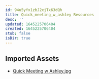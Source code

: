 ```yaml
---
id: 94u5yYx1zbJ2xjTx63dQh
title: Quick_meeting_w_ashley Resources
desc: ''
updated: 1645225706404
created: 1645225706404
stub: false
isDir: true
---
```

## Imported Assets
- [Quick Meeting w Ashley.jpg](/assets/quick-meeting-w-ashley-XUm4Q8GPwOx9.jpg)
